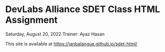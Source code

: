 # DevLabs Alliance SDET Class HTML Assignment
Saturday, August 20, 2022
Trainer: Ayaz Hasan

This site is available at https://janbalangue.github.io/sdet-html/